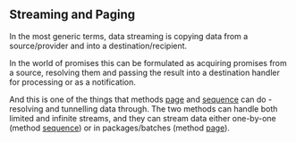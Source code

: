 ## Streaming and Paging

In the most generic terms, data streaming is copying data from a source/provider and into a destination/recipient. 

In the world of promises this can be formulated as acquiring promises from a source, resolving them and passing
the result into a destination handler for processing or as a notification.

And this is one of the things that methods [page] and [sequence] can do - resolving and tunnelling data through.
The two methods can handle both limited and infinite streams, and they can stream data either one-by-one (method [sequence])
or in packages/batches (method [page]).

[page]:https://github.com/vitaly-t/spex/blob/master/docs/code/page.md
[sequence]:https://github.com/vitaly-t/spex/blob/master/docs/code/sequence.md

